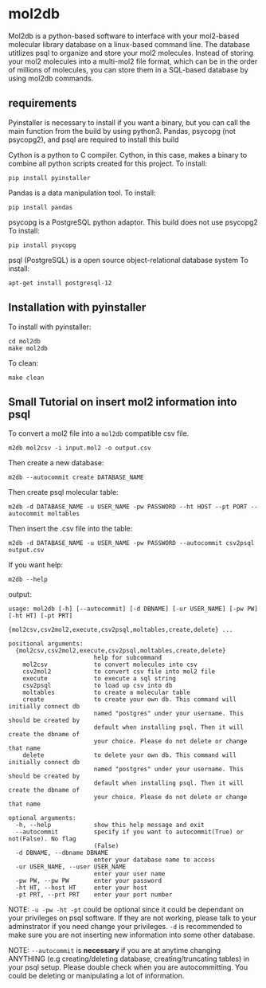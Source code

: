 # mol2db

Mol2db is a python-based software to interface with your mol2-based molecular library database on a linux-based command line. The database utitlizes psql to organize and store your mol2 molecules. Instead of storing your mol2 molecules into a multi-mol2 file format, which can be in the order of millions of molecules, you can store them in a SQL-based database by using mol2db commands.  


## requirements
Pyinstaller is necessary to install if you want a binary, but you can call the main function from the build by using python3. 
Pandas, psycopg (not psycopg2), and psql are required to install this build

Cython is a python to C compiler. Cython, in this case, makes a binary to combine all python scripts created for this project.
To install:
```
pip install pyinstaller
```

Pandas is a data manipulation tool. 
To install: 
```
pip install pandas
```

psycopg is a PostgreSQL python adaptor. This build does not use psycopg2
To install:
```
pip install psycopg
```

psql (PostgreSQL) is a open source object-relational database system
To install:
```
apt-get install postgresql-12
```

## Installation with pyinstaller

To install with pyinstaller:
```
cd mol2db
make mol2db
```

To clean:
```
make clean
```

## Small Tutorial on insert mol2 information into psql

To convert a mol2 file into a `mol2db` compatible csv file.
```
m2db mol2csv -i input.mol2 -o output.csv
```

Then create a new database:
```
m2db --autocommit create DATABASE_NAME
```

Then create psql molecular table:
```
m2db -d DATABASE_NAME -u USER_NAME -pw PASSWORD --ht HOST --pt PORT --autocommit moltables
```

Then insert the .csv file into the table:
```
m2db -d DATABASE_NAME -u USER_NAME -pw PASSWORD --autocommit csv2psql output.csv
```


If you want help:
```
m2db --help
```

output:
```
usage: mol2db [-h] [--autocommit] [-d DBNAME] [-ur USER_NAME] [-pw PW] [-ht HT] [-pt PRT]
              {mol2csv,csv2mol2,execute,csv2psql,moltables,create,delete} ...

positional arguments:
  {mol2csv,csv2mol2,execute,csv2psql,moltables,create,delete}
                        help for subcommand
    mol2csv             to convert molecules into csv
    csv2mol2            to convert csv file into mol2 file
    execute             to execute a sql string
    csv2psql            to load up csv into db
    moltables           to create a molecular table
    create              to create your own db. This command will initially connect db
                        named "postgres" under your username. This should be created by
                        default when installing psql. Then it will create the dbname of
                        your choice. Please do not delete or change that name
    delete              to delete your own db. This command will initially connect db
                        named "postgres" under your username. This should be created by
                        default when installing psql. Then it will create the dbname of
                        your choice. Please do not delete or change that name

optional arguments:
  -h, --help            show this help message and exit
  --autocommit          specify if you want to autocommit(True) or not(False). No flag
                        (False)
  -d DBNAME, --dbname DBNAME
                        enter your database name to access
  -ur USER_NAME, --user USER_NAME
                        enter your user name
  -pw PW, --pw PW       enter your password
  -ht HT, --host HT     enter your host
  -pt PRT, --prt PRT    enter your port number

```

NOTE: `-u -pw -ht -pt` could be optional since it could be dependant on your privileges on psql software. If they are not working, please talk to your adminstrator if you need change your privileges. `-d` is recommended to make sure you are not inserting new information into some other database. 

NOTE: `--autocommit` is **necessary** if you are at anytime changing ANYTHING (e.g creating/deleting database, creating/truncating tables) in your psql setup. Please double check when you are autocommitting. You could be deleting or manipulating a lot of information. 





